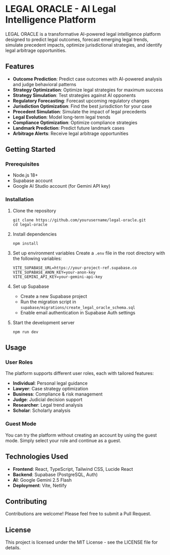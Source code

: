 # LEGAL ORACLE - AI Legal Intelligence Platform

LEGAL ORACLE is a transformative AI-powered legal intelligence platform designed to predict legal outcomes, forecast emerging legal trends, simulate precedent impacts, optimize jurisdictional strategies, and identify legal arbitrage opportunities.

## Features

- **Outcome Prediction**: Predict case outcomes with AI-powered analysis and judge behavioral patterns
- **Strategy Optimization**: Optimize legal strategies for maximum success
- **Strategy Simulation**: Test strategies against AI opponents
- **Regulatory Forecasting**: Forecast upcoming regulatory changes
- **Jurisdiction Optimization**: Find the best jurisdiction for your case
- **Precedent Simulation**: Simulate the impact of legal precedents
- **Legal Evolution**: Model long-term legal trends
- **Compliance Optimization**: Optimize compliance strategies
- **Landmark Prediction**: Predict future landmark cases
- **Arbitrage Alerts**: Receive legal arbitrage opportunities

## Getting Started

### Prerequisites

- Node.js 18+
- Supabase account
- Google AI Studio account (for Gemini API key)

### Installation

1. Clone the repository
   ```
   git clone https://github.com/yourusername/legal-oracle.git
   cd legal-oracle
   ```

2. Install dependencies
   ```
   npm install
   ```

3. Set up environment variables
   Create a `.env` file in the root directory with the following variables:
   ```
   VITE_SUPABASE_URL=https://your-project-ref.supabase.co
   VITE_SUPABASE_ANON_KEY=your-anon-key
   VITE_GEMINI_API_KEY=your-gemini-api-key
   ```

4. Set up Supabase
   - Create a new Supabase project
   - Run the migration script in `supabase/migrations/create_legal_oracle_schema.sql`
   - Enable email authentication in Supabase Auth settings

5. Start the development server
   ```
   npm run dev
   ```

## Usage

### User Roles

The platform supports different user roles, each with tailored features:

- **Individual**: Personal legal guidance
- **Lawyer**: Case strategy optimization
- **Business**: Compliance & risk management
- **Judge**: Judicial decision support
- **Researcher**: Legal trend analysis
- **Scholar**: Scholarly analysis

### Guest Mode

You can try the platform without creating an account by using the guest mode. Simply select your role and continue as a guest.

## Technologies Used

- **Frontend**: React, TypeScript, Tailwind CSS, Lucide React
- **Backend**: Supabase (PostgreSQL, Auth)
- **AI**: Google Gemini 2.5 Flash
- **Deployment**: Vite, Netlify

## Contributing

Contributions are welcome! Please feel free to submit a Pull Request.

## License

This project is licensed under the MIT License - see the LICENSE file for details.